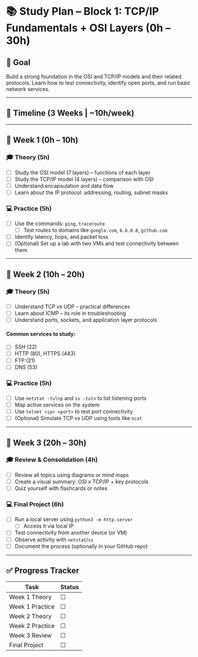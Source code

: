 # 📚 Study Plan – Block 1: TCP/IP Fundamentals + OSI Layers (0h – 30h)

## 🎯 Goal
Build a strong foundation in the OSI and TCP/IP models and their related protocols. Learn how to test connectivity, identify open ports, and run basic network services.

---

## 📅 Timeline (3 Weeks | ~10h/week)

---

## 🔹 Week 1 (0h – 10h)

### 🎓 Theory (5h)
- [ ] Study the OSI model (7 layers) – functions of each layer  
- [ ] Study the TCP/IP model (4 layers) – comparison with OSI  
- [ ] Understand encapsulation and data flow  
- [ ] Learn about the IP protocol: addressing, routing, subnet masks  

### 💻 Practice (5h)
- [ ] Use the commands: `ping`, `traceroute`  
  - [ ] Test routes to domains like `google.com`, `8.8.8.8`, `github.com`  
- [ ] Identify latency, hops, and packet loss  
- [ ] (Optional) Set up a lab with two VMs and test connectivity between them  

---

## 🔹 Week 2 (10h – 20h)

### 🎓 Theory (5h)
- [ ] Understand TCP vs UDP – practical differences  
- [ ] Learn about ICMP – its role in troubleshooting  
- [ ] Understand ports, sockets, and application layer protocols  

#### Common services to study:
- [ ] SSH (22)  
- [ ] HTTP (80), HTTPS (443)  
- [ ] FTP (21)  
- [ ] DNS (53)  

### 💻 Practice (5h)
- [ ] Use `netstat -tulnp` and `ss -tuln` to list listening ports  
- [ ] Map active services on the system  
- [ ] Use `telnet <ip> <port>` to test port connectivity  
- [ ] (Optional) Simulate TCP vs UDP using tools like `ncat`  

---

## 🔹 Week 3 (20h – 30h)

### 🎓 Review & Consolidation (4h)
- [ ] Review all topics using diagrams or mind maps  
- [ ] Create a visual summary: OSI x TCP/IP + key protocols  
- [ ] Quiz yourself with flashcards or notes  

### 💻 Final Project (6h)
- [ ] Run a local server using `python3 -m http.server`  
  - [ ] Access it via local IP  
- [ ] Test connectivity from another device (or VM)  
- [ ] Observe activity with `netstat`/`ss`  
- [ ] Document the process (optionally in your GitHub repo)  

---

## ✅ Progress Tracker
| Task | Status |
|------|--------|
| Week 1 Theory | ☐ |
| Week 1 Practice | ☐ |
| Week 2 Theory | ☐ |
| Week 2 Practice | ☐ |
| Week 3 Review | ☐ |
| Final Project | ☐ |


